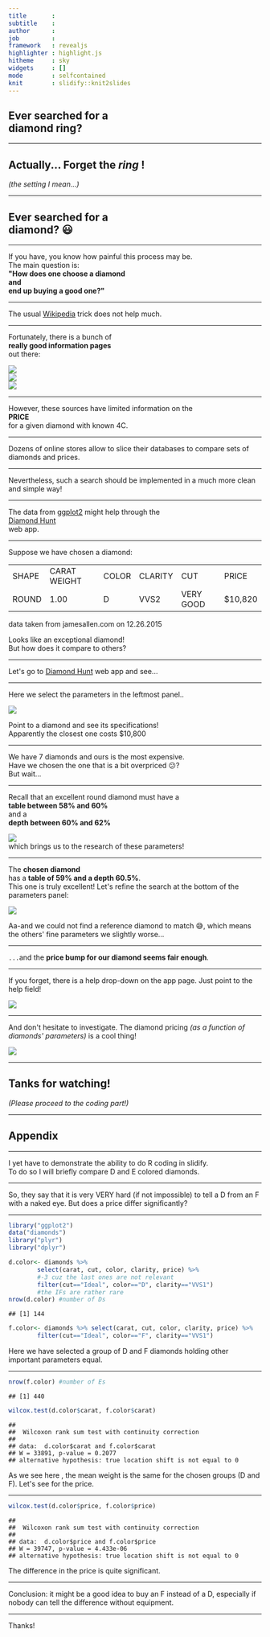 ```yaml
---
title       : 
subtitle    : 
author      : 
job         : 
framework   : revealjs      
highlighter : highlight.js  
hitheme     : sky      
widgets     : []            
mode        : selfcontained
knit        : slidify::knit2slides
---
```


## Ever searched for a </br> **diamond ring**?

---

## Actually... Forget the *ring* !
*(the setting I mean...)*

---

## Ever searched for a </br> **diamond**? 😃

---

If you have, you know how painful this process may be.  
The main question is:  
**"How does one choose a diamond  
and  
end up buying a good one?"**

---

The usual [Wikipedia](https://en.wikipedia.org/wiki/Diamond) trick does not help much.

---

Fortunately, there is a bunch of  
**really good information pages**  
out there:  
<div class="extra">
    <a href="https://www.diamonds.pro">
        <img class="help_source" src="https://24zmsw8ynd-flywheel.netdna-ssl.com/wp-content/themes/diamondspro/img/logo-light.png"></img>
    </a>
</div>
<div class="extra">
    <a href="http://www.4cs.gia.edu/EN-US/index.htm">
        <img class="help_source" src="http://www.benmadiamonds.com/Content/Media/GIA-LOGO.png"></img>
    </a>
</div>
<div class="extra">
    <a href="https://www.gemsociety.org/article/choosing-a-diamond/">
        <img class="help_source"   src="https://gemsociety-littlebizzy.netdna-ssl.com/wp-content/uploads/2013/11/IGS_FinLogo_on_clear_marginright.png"></img>
    </a>
</div>

---

However, these sources have limited information on the  
**PRICE**  
for a given diamond with known 4C.  

---

Dozens of online stores allow to slice their databases to compare sets of diamonds and prices.  

---

Nevertheless, such a search should be implemented in a much more clean and simple way!

---

The data from [ggplot2](https://cran.r-project.org/web/packages/ggplot2/index.html) might help through the  
[Diamond Hunt](https://axrt.shinyapps.io/DaimondHunt)  
web app.

---

Suppose we have chosen a diamond:

<div class="extra">
<table class="comparison">
    <tr>
        <td>SHAPE</td>
        <td>CARAT WEIGHT</td>
        <td>COLOR</td>
        <td>CLARITY</td>
        <td>CUT</td>
        <td>PRICE</td>
    </tr>
    <tr>
        <td>ROUND</td>
        <td>1.00</td>
        <td>D</td>
        <td>VVS2</td>
        <td>VERY GOOD</td>
        <td>$10,820</td>
    </tr>
</table>
<p class="micro">data taken from jamesallen.com on 12.26.2015</p>
</div>

Looks like an exceptional diamond!  
But how does it compare to others?

---

Let's go to [Diamond Hunt](https://axrt.shinyapps.io/DaimondHunt) web app and see...

---

Here we select the parameters in the leftmost panel..

<div class="extra">
<img src="screen1.png"></img>
</div>

Point to a diamond and see its specifications!  
Apparently the closest one costs $10,800

---
We have 7 diamonds and ours is the most expensive.  
Have we chosen the one that is a bit overpriced 😕?  
But wait...

---

Recall that an excellent round diamond must have a  
**table between 58% and 60%**  
and a  
**depth between 60% and 62%**  
<div class="extra">
<a href="http://smartcarat.com/diamond-smarts/diamond-depth-percentage/">
<img src="http://smartcarat.com/wp-content/uploads/2011/01/Depth1.jpeg"></img>
</a>
</div>
which brings us to the research of these parameters!

---

The **chosen diamond**  
has a **table of 59% and a depth 60.5%**.  
This one is truly excellent! Let's refine the search at the bottom of the parameters panel:

<div class="extra">
<img src="screen2.png"></img>
</div>

Aa-and we could not find a reference diamond to match 😅, which means the others' fine parameters we slightly worse...

---

`...`and the **price bump for our diamond seems fair enough**.

---

If you forget, there is a help drop-down on the app page. Just point to the help field!

<div class="extra">
<img src="screen3.png"></img>
</div>

---

And don't hesitate to investigate. The diamond pricing *(as a function of diamonds' parameters)* is a cool thing!

<div class="extra">
<img src="diamond_plot.png"></img>
</div>

---

## Tanks for watching!  
*(Please proceed to the coding part!)*

---

## Appendix

---

I yet have to demonstrate the ability to do R coding in slidify.  
To do so I will briefly compare D and E colored diamonds. 

---

So, they say that it is very VERY hard (if not impossible) to tell a D from an F with a naked eye. But does a price differ significantly?

---

```r
library("ggplot2")
data("diamonds")
library("plyr")
library("dplyr")
```

```r
d.color<- diamonds %>% 
        select(carat, cut, color, clarity, price) %>% 
        #-3 cuz the last ones are not relevant
        filter(cut=="Ideal", color=="D", clarity=="VVS1") 
        #the IFs are rather rare
nrow(d.color) #number of Ds
```

```
## [1] 144
```

```r
f.color<- diamonds %>% select(carat, cut, color, clarity, price) %>%
        filter(cut=="Ideal", color=="F", clarity=="VVS1")
```
Here we have selected a group of D and F diamonds holding other important parameters equal.

---


```r
nrow(f.color) #number of Es
```

```
## [1] 440
```

```r
wilcox.test(d.color$carat, f.color$carat)
```

```
## 
## 	Wilcoxon rank sum test with continuity correction
## 
## data:  d.color$carat and f.color$carat
## W = 33891, p-value = 0.2077
## alternative hypothesis: true location shift is not equal to 0
```
As we  see here , the mean weight is the same for the chosen groups (D and F). Let's see for the price.

---


```r
wilcox.test(d.color$price, f.color$price)
```

```
## 
## 	Wilcoxon rank sum test with continuity correction
## 
## data:  d.color$price and f.color$price
## W = 39747, p-value = 4.433e-06
## alternative hypothesis: true location shift is not equal to 0
```
The difference in the price is quite significant.

---

Conclusion: it might be a good idea to buy an F instead of a D, especially if nobody can tell the difference without equipment.

---

Thanks!
